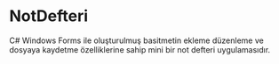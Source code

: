 # NotDefteri
C#  Windows Forms ile oluşturulmuş basitmetin ekleme düzenleme ve dosyaya kaydetme özelliklerine sahip mini bir not defteri uygulamasıdır.
